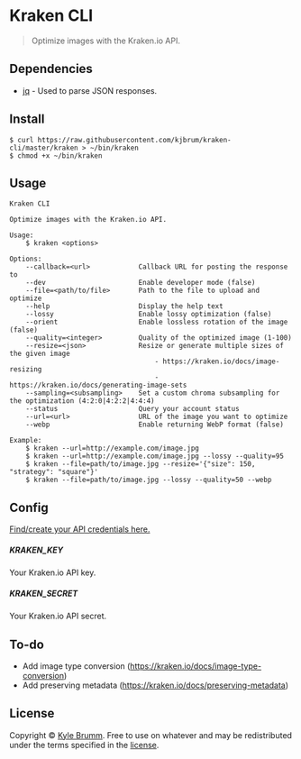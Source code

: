 # Kraken CLI

> Optimize images with the Kraken.io API.


## Dependencies

- [jq](https://stedolan.github.io/jq) - Used to parse JSON responses.


## Install

```
$ curl https://raw.githubusercontent.com/kjbrum/kraken-cli/master/kraken > ~/bin/kraken
$ chmod +x ~/bin/kraken
```


## Usage

```
Kraken CLI

Optimize images with the Kraken.io API.

Usage:
    $ kraken <options>

Options:
    --callback=<url>            Callback URL for posting the response to
    --dev                       Enable developer mode (false)
    --file=<path/to/file>       Path to the file to upload and optimize
    --help                      Display the help text
    --lossy                     Enable lossy optimization (false)
    --orient                    Enable lossless rotation of the image (false)
    --quality=<integer>         Quality of the optimized image (1-100)
    --resize=<json>             Resize or generate multiple sizes of the given image
                                    - https://kraken.io/docs/image-resizing
                                    - https://kraken.io/docs/generating-image-sets
    --sampling=<subsampling>    Set a custom chroma subsampling for the optimization (4:2:0|4:2:2|4:4:4)
    --status                    Query your account status
    --url=<url>                 URL of the image you want to optimize
    --webp                      Enable returning WebP format (false)

Example:
    $ kraken --url=http://example.com/image.jpg
    $ kraken --url=http://example.com/image.jpg --lossy --quality=95
    $ kraken --file=path/to/image.jpg --resize='{"size": 150, "strategy": "square"}'
    $ kraken --file=path/to/image.jpg --lossy --quality=50 --webp
```


## Config

[Find/create your API credentials here.](https://kraken.io/account/api-credentials)

##### KRAKEN_KEY

Your Kraken.io API key.

##### KRAKEN_SECRET

Your Kraken.io API secret.


## To-do

- Add image type conversion (https://kraken.io/docs/image-type-conversion)
- Add preserving metadata (https://kraken.io/docs/preserving-metadata)


## License

Copyright © [Kyle Brumm](http://kylebrumm.com). Free to use on whatever and may be redistributed under the terms specified in the [license](LICENSE.md).
